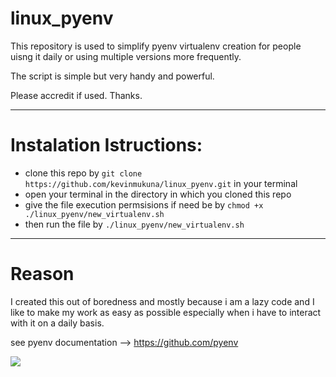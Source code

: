 # linux_pyenv
This repository is used to simplify pyenv virtualenv creation for people uisng it daily or using multiple versions more frequently.

The script is simple but very handy and powerful.

Please accredit if used. Thanks.

______________

# Instalation Istructions:
  - clone this repo by `git clone https://github.com/kevinmukuna/linux_pyenv.git` in your terminal 
  - open your terminal in the directory in which you cloned this repo
  - give the file execution permsisions if need be by `chmod +x ./linux_pyenv/new_virtualenv.sh`
  - then run the file by `./linux_pyenv/new_virtualenv.sh`

______________

# Reason
I created this out of boredness and mostly because i am a lazy code and I like to make my work as easy as possible especially when i have to interact with it on a daily basis.


see pyenv documentation -->  https://github.com/pyenv



<a href="https://github.com/kevinmukuna/linux_pyenv/graphs/contributors">
  <img src="https://contributors-img.web.app/image?repo=lark-parser/lark" />
</a>
